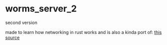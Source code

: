# worms_server_2

second version

made to learn how networking in rust works and is also a kinda port
of: [this source](https://gitlab.com/Syroot/Worms/-/tree/master/src/tool/Syroot.Worms.Worms2.GameServer?ref_type=heads)